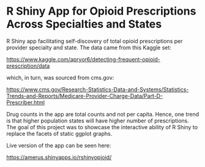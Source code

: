 # R Shiny App for Opioid Prescriptions Across Specialties and States

R Shiny app facilitating self-discovery of total opioid prescriptions per provider specialty and state. 
The data came from this Kaggle set: 

https://www.kaggle.com/apryor6/detecting-frequent-opioid-prescription/data

which, in turn, was sourced from cms.gov: 

https://www.cms.gov/Research-Statistics-Data-and-Systems/Statistics-Trends-and-Reports/Medicare-Provider-Charge-Data/Part-D-Prescriber.html

Drug counts in the app are total counts and not per capita. Hence, one trend is that higher population states will have higher number of prescriptions.
The goal of this project was to showcase the interactive ability of R Shiny to replace the facets of static ggplot graphs.

Live version of the app can be seen here:

https://amerus.shinyapps.io/rshinyopioid/
